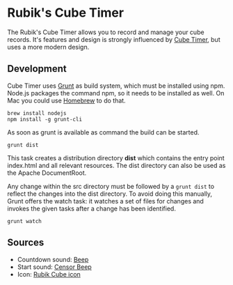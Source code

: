 # Rubik's Cube Timer

The Rubik's Cube Timer allows you to record and manage your cube records. It's features and design is strongly influenced by [Cube Timer](http://www.cubetimer.com/), but uses a more modern design.

## Development

Cube Timer uses [Grunt](http://gruntjs.com/) as build system, which must be installed using npm. Node.js packages the command npm, so it needs to be installed as well. On Mac you could use [Homebrew](http://brew.sh/) to do that.

```
brew install nodejs
npm install -g grunt-cli
```

As soon as grunt is available as command the build can be started.

```
grunt dist
```

This task creates a distribution directory **dist** which contains the entry point index.html and all relevant resources. The dist directory can also be used as the Apache DocumentRoot.

Any change within the src directory must be followed by a `grunt dist` to reflect the changes into the dist directory. To avoid doing this manually, Grunt offers the watch task: it watches a set of files for changes and invokes the given tasks after a change has been identified.

```
grunt watch
```

## Sources

* Countdown sound: [Beep](http://soundbible.com/1251-Beep.html)
* Start sound: [Censor Beep](http://soundbible.com/838-Censor-Beep.html)
* Icon: [Rubik Cube icon](http://www.iconspedia.com/icon/rubik-cube-1165-.html)
